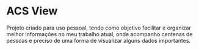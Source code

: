 # ACS View

Projeto criado para uso pessoal, tendo como objetivo facilitar
e organizar melhor informações no meu trabalho atual, onde
acompanho centenas de pessoas e preciso de uma forma de
visualizar alguns dados importantes.
